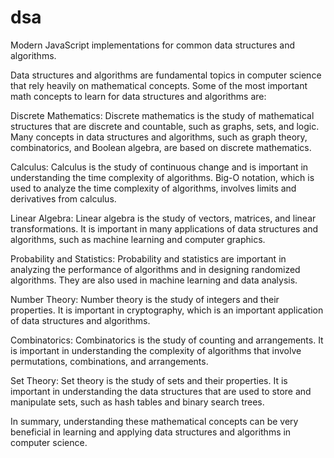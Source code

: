 # dsa

Modern JavaScript implementations for common data structures and algorithms.

Data structures and algorithms are fundamental topics in computer science that rely heavily on mathematical concepts. Some of the most important math concepts to learn for data structures and algorithms are:

Discrete Mathematics: Discrete mathematics is the study of mathematical structures that are discrete and countable, such as graphs, sets, and logic. Many concepts in data structures and algorithms, such as graph theory, combinatorics, and Boolean algebra, are based on discrete mathematics.

Calculus: Calculus is the study of continuous change and is important in understanding the time complexity of algorithms. Big-O notation, which is used to analyze the time complexity of algorithms, involves limits and derivatives from calculus.

Linear Algebra: Linear algebra is the study of vectors, matrices, and linear transformations. It is important in many applications of data structures and algorithms, such as machine learning and computer graphics.

Probability and Statistics: Probability and statistics are important in analyzing the performance of algorithms and in designing randomized algorithms. They are also used in machine learning and data analysis.

Number Theory: Number theory is the study of integers and their properties. It is important in cryptography, which is an important application of data structures and algorithms.

Combinatorics: Combinatorics is the study of counting and arrangements. It is important in understanding the complexity of algorithms that involve permutations, combinations, and arrangements.

Set Theory: Set theory is the study of sets and their properties. It is important in understanding the data structures that are used to store and manipulate sets, such as hash tables and binary search trees.

In summary, understanding these mathematical concepts can be very beneficial in learning and applying data structures and algorithms in computer science.
